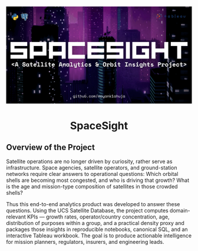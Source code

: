 ![](https://github.com/mayank1ahuja/SpaceSight/blob/0699bc36a5a56e3a9d8bc85222a7d98880b518c2/images/header.png)
<h1 align = "center"> SpaceSight </h1>

## **Overview of the Project**

Satellite operations are no longer driven by curiosity, rather serve as infrastructure. Space agencies, satellite operators, and ground-station networks require clear answers to operational questions: Which orbital shells are becoming most congested, and who is driving that growth? What is the age and mission-type composition of satellites in those crowded shells?

Thus this end-to-end analytics product was developed to answer these questions. Using the UCS Satellite Database, the project computes domain-relevant KPIs — growth rates, operator/country concentration, age, distribution of purposes within a group, and a practical density proxy and packages those insights in reproducible notebooks, canonical SQL, and an interactive Tableau workbook. The goal is to produce actionable intelligence for mission planners, regulators, insurers, and engineering leads.
